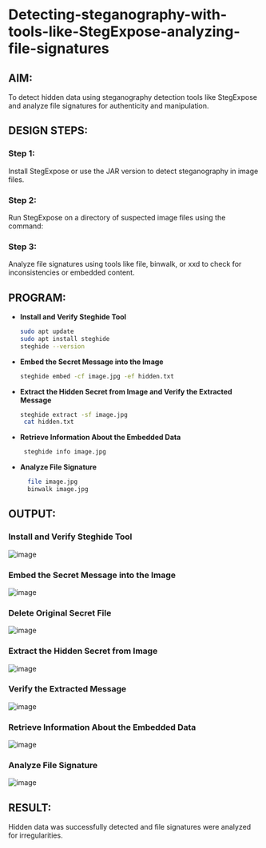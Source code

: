 # Detecting-steganography-with-tools-like-StegExpose-analyzing-file-signatures
## AIM:
To detect hidden data using steganography detection tools like StegExpose and analyze file signatures for authenticity and manipulation.

## DESIGN STEPS:
### Step 1:
Install StegExpose or use the JAR version to detect steganography in image files.

### Step 2:
Run StegExpose on a directory of suspected image files using the command:

### Step 3:
Analyze file signatures using tools like file, binwalk, or xxd to check for inconsistencies or embedded content.

## PROGRAM:
- **Install and Verify Steghide Tool**
  ```bash
  sudo apt update
  sudo apt install steghide
  steghide --version 
  ```
- **Embed the Secret Message into the Image** 
  ```bash
  steghide embed -cf image.jpg -ef hidden.txt
  ```

- **Extract the Hidden Secret from Image and Verify the Extracted Message**
  ```bash
  steghide extract -sf image.jpg
   cat hidden.txt
  ```

- **Retrieve Information About the Embedded Data**
  ```bash
   steghide info image.jpg
  ```

- **Analyze File Signature**
  ```bash
    file image.jpg
    binwalk image.jpg
  ```
 
## OUTPUT:
### Install and Verify Steghide Tool
![image](https://github.com/user-attachments/assets/2654e9ee-be6b-4087-8f58-1071aef9b06f)


### Embed the Secret Message into the Image
![image](https://github.com/user-attachments/assets/232c715c-fc9d-4d25-9cef-6d7bcba1d32b)


### Delete Original Secret File
![image](https://github.com/user-attachments/assets/7f837277-da3e-4b22-abd1-2b0dfbd0810e)


###  Extract the Hidden Secret from Image
![image](https://github.com/user-attachments/assets/dc8bc93a-f1c3-4239-8a9e-db960cfd82f1)


### Verify the Extracted Message
![image](https://github.com/user-attachments/assets/62e8d489-5d95-4ff8-aa48-dde4ff1505b3)

### Retrieve Information About the Embedded Data
![image](https://github.com/user-attachments/assets/6688b699-7464-4b0d-8484-71d7254060c7)


### Analyze File Signature
![image](https://github.com/user-attachments/assets/6628fcf0-c56f-43ed-97f7-b5ec0656ddf5)

## RESULT:
Hidden data was successfully detected and file signatures were analyzed for irregularities.
